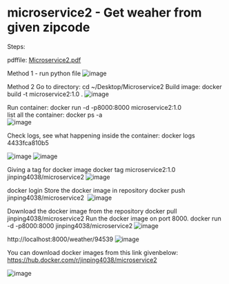 # microservice2 - Get weaher from given zipcode
Steps:

pdffile:
[Microservice2.pdf](https://github.com/Jinping4038/Microservice2/files/10566475/Microservice2.pdf)

Method 1 - run python file
![image](https://user-images.githubusercontent.com/122847154/216264337-9a437b89-25bf-4790-9a06-d1b07580ae04.png)

Method 2
Go to directory: cd ~/Desktop/Microservice2 
Build image: docker build -t microservice2:1.0 . 
![image](https://user-images.githubusercontent.com/122847154/216264459-fb923283-9347-403f-9efb-7e11c39ef0bf.png)


Run container: docker run -d -p8000:8000 microservice2:1.0  
list all the container: docker ps -a  
![image](https://user-images.githubusercontent.com/122847154/216264519-e256e67d-155a-4d7a-a8e7-bf9972657870.png)


Check logs, see what happening inside the container:
docker logs 4433fca810b5

![image](https://user-images.githubusercontent.com/122847154/216264562-66646c62-f3a5-4e3b-ba67-2deebbd0b642.png)
![image](https://user-images.githubusercontent.com/122847154/216264589-afe80510-0405-48b0-843a-60ecf0543718.png)

Giving a tag for docker image
docker tag microservice2:1.0 jinping4038/microservice2
![image](https://user-images.githubusercontent.com/122847154/216264612-8596151d-5814-473b-8566-6f0d4b03eb6f.png)



docker login
Store the docker image in repository 
docker push jinping4038/microservice2 
![image](https://user-images.githubusercontent.com/122847154/216264636-ce464f84-e8f7-4d78-b57a-8ddcb56db14f.png)




Download the docker image from the repository
docker pull jinping4038/microservice2
Run the docker image on port 8000.
docker run -d -p8000:8000 jinping4038/microservice2
![image](https://user-images.githubusercontent.com/122847154/216264658-9ad76e09-439f-413f-bc04-5171843736af.png)

http://localhost:8000/weather/94539
![image](https://user-images.githubusercontent.com/122847154/216264696-91a011f5-5bb9-449f-867f-3e73564cdfd4.png)


You can download docker images from this link givenbelow:
https://hub.docker.com/r/jinping4038/microservice2

![image](https://user-images.githubusercontent.com/122847154/216264749-10ade469-86a7-47d0-b2cb-5013f0538080.png)






